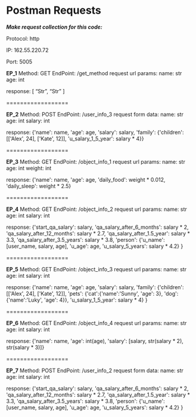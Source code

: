 # Postman Requests

_**Make request collection for this code:**_

Protocol: http 

IP: 162.55.220.72

Port: 5005 


**EP_1** Method: GET EndPoint: /get_method request url params: name: str age: int

response: [ “Str”, “Str” ]

==================

**EP_2** Method: POST EndPoint: /user_info_3 request form data: name: str age: int salary: int

response: {'name': name, 'age': age, 'salary': salary, 'family': {'children': [['Alex', 24], ['Kate', 12]], 'u_salary_1_5_year': salary * 4}}

==================

**EP_3** Method: GET EndPoint: /object_info_1 request url params: name: str age: int weight: int

response: {'name': name, 'age': age, 'daily_food': weight * 0.012, 'daily_sleep': weight * 2.5}

==================

**EP_4** Method: GET EndPoint: /object_info_2 request url params: name: str age: int salary: int

response: {'start_qa_salary': salary, 'qa_salary_after_6_months': salary * 2, 'qa_salary_after_12_months': salary * 2.7, 'qa_salary_after_1.5_year': salary * 3.3, 'qa_salary_after_3.5_years': salary * 3.8, 'person': {'u_name': [user_name, salary, age], 'u_age': age, 'u_salary_5_years': salary * 4.2} }

==================

**EP_5** Method: GET EndPoint: /object_info_3 request url params: name: str age: int salary: int

response: {'name': name, 'age': age, 'salary': salary, 'family': {'children': [['Alex', 24], ['Kate', 12]], 'pets': {'cat':{'name':'Sunny', 'age': 3}, 'dog':{'name':'Luky', 'age': 4}}, 'u_salary_1_5_year': salary * 4} }

==================

**EP_6** Method: GET EndPoint: /object_info_4 request url params: name: str age: int salary: int

response: {'name': name, 'age': int(age), 'salary': [salary, str(salary * 2), str(salary * 3)]}

==================

**EP_7** Method: POST EndPoint: /user_info_2 request form data: name: str age: int salary: int

response: {'start_qa_salary': salary, 'qa_salary_after_6_months': salary * 2, 'qa_salary_after_12_months': salary * 2.7, 'qa_salary_after_1.5_year': salary * 3.3, 'qa_salary_after_3.5_years': salary * 3.8, 'person': {'u_name': [user_name, salary, age], 'u_age': age, 'u_salary_5_years': salary * 4.2} }
